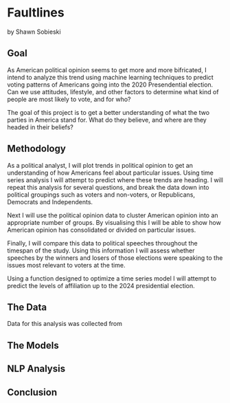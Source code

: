 # Faultlines 
by Shawn Sobieski

## Goal
As American political opinion seems to get more and more bifricated, I intend to analyze this trend using machine learning techniques to predict voting patterns of Americans going into the 2020 Presendential election. Can we use attitudes, lifestyle, and other factors to determine what kind of people are most likely to vote, and for who? 

The goal of this project is to get a better understanding of what the two parties in America stand for. What do they believe, and where are they headed in their beliefs?

## Methodology
As a political analyst, I will plot trends in political opinion to get an understanding of how Americans feel about particular issues. Using time series analysis I will attempt to predict where these trends are heading. I will repeat this analysis for several questions, and break the data down into political groupings such as voters and non-voters, or Republicans, Democrats and Independents. 

Next I will use the political opinion data to cluster American opinion into an appropriate number of groups. By visualising this I will be able to show how American opinion has consolidated or divided on particular issues.

Finally, I will compare this data to political speeches throughout the timespan of the study. Using this information I will assess whether speeches by the winners and losers of those elections were speaking to the issues most relevant to voters at the time. 

Using a function designed to optimize a time series model I will attempt to predict the levels of affiliation up to the 2024 presidential election. 

## The Data
Data for this analysis was collected from 

## The Models

## NLP Analysis

## Conclusion
